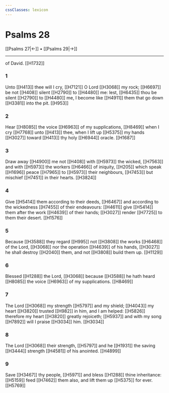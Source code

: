 ```yaml
---
cssClasses: lexicon
---
```

# Psalms 28

[[Psalms 27|←]] • [[Psalms 29|→]]

---

of David. [[H1732]]

### 1
Unto [[H413]] thee will I cry, [[H7121]] O Lord [[H3068]] my rock; [[H6697]] be not [[H408]] silent [[H2790]] to [[H4480]] me: lest, [[H6435]] thou be silent [[H2790]] to [[H4480]] me, I become like [[H4911]] them that go down [[H3381]] into the pit. [[H953]]

### 2
Hear [[H8085]] the voice [[H6963]] of my supplications, [[H8469]] when I cry [[H7768]] unto [[H413]] thee, when I lift up [[H5375]] my hands [[H3027]] toward [[H413]] thy holy [[H6944]] oracle. [[H1687]]

### 3
Draw away [[H4900]] me not [[H408]] with [[H5973]] the wicked, [[H7563]] and with [[H5973]] the workers [[H6466]] of iniquity, [[H205]] which speak [[H1696]] peace [[H7965]] to [[H5973]] their neighbours, [[H7453]] but mischief [[H7451]] in their hearts. [[H3824]]

### 4
Give [[H5414]] them according to their deeds, [[H6467]] and according to the wickedness [[H7455]] of their endeavours: [[H4611]] give [[H5414]] them after the work [[H4639]] of their hands; [[H3027]] render [[H7725]] to them their desert. [[H1576]]

### 5
Because [[H3588]] they regard [[H995]] not [[H3808]] the works [[H6468]] of the Lord, [[H3068]] nor the operation [[H4639]] of his hands, [[H3027]] he shall destroy [[H2040]] them, and not [[H3808]] build them up. [[H1129]]

### 6
Blessed [[H1288]] the Lord, [[H3068]] because [[H3588]] he hath heard [[H8085]] the voice [[H6963]] of my supplications. [[H8469]]

### 7
The Lord [[H3068]] my strength [[H5797]] and my shield; [[H4043]] my heart [[H3820]] trusted [[H982]] in him, and I am helped: [[H5826]] therefore my heart [[H3820]] greatly rejoiceth; [[H5937]] and with my song [[H7892]] will I praise [[H3034]] him. [[H3034]]

### 8
The Lord [[H3068]] their strength, [[H5797]] and he [[H1931]] the saving [[H3444]] strength [[H4581]] of his anointed. [[H4899]]

### 9
Save [[H3467]] thy people, [[H5971]] and bless [[H1288]] thine inheritance: [[H5159]] feed [[H7462]] them also, and lift them up [[H5375]] for ever. [[H5769]]